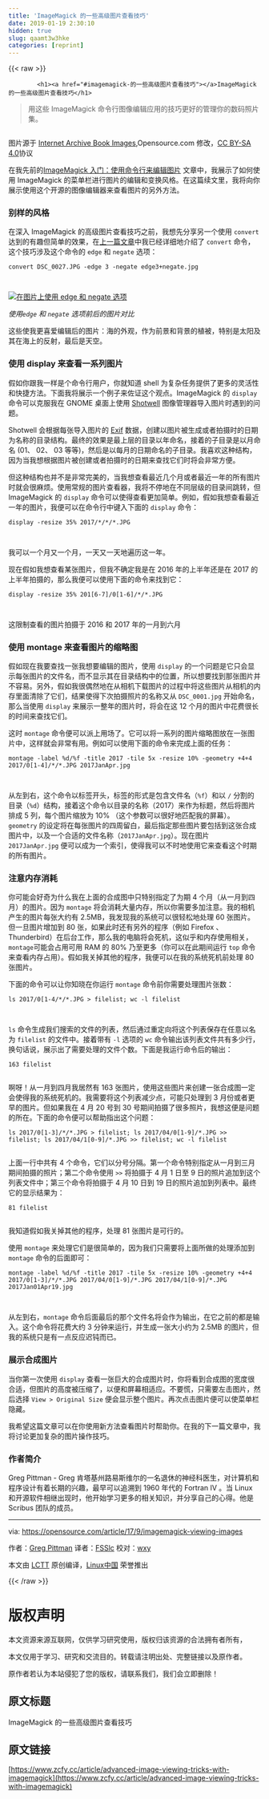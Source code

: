 ```yaml
---
title: 'ImageMagick 的一些高级图片查看技巧' 
date: 2019-01-19 2:30:10
hidden: true
slug: qaamt3w3hke
categories: [reprint]
---
```


{{< raw >}}

            <h1><a href="#imagemagick-的一些高级图片查看技巧"></a>ImageMagick 的一些高级图片查看技巧</h1>
<blockquote>
<p>用这些 ImageMagick 命令行图像编辑应用的技巧更好的管理你的数码照片集。</p>
</blockquote>
<p><a href="https://camo.githubusercontent.com/d28e9fcb95be47a965df4d2afc1f3c248ad12432/68747470733a2f2f6f70656e736f757263652e636f6d2f73697465732f64656661756c742f66696c65732f7374796c65732f696d6167652d66756c6c2d73697a652f7075626c69632f6c6561642d696d616765732f6f7364632d70686f746f2d63616d6572612d677265656e2e706e673f69746f6b3d716944716d585631"><img src="https://p0.ssl.qhimg.com/t01fe0ff9f9ce91289b.png" alt=""></a></p>
<p>图片源于 <a href="https://www.flickr.com/photos/internetarchivebookimages/14759826206/in/photolist-ougY7b-owgz5y-otZ9UN-waBxfL-oeEpEf-xgRirT-oeMHfj-wPAvMd-ovZgsb-xhpXhp-x3QSRZ-oeJmKC-ovWeKt-waaNUJ-oeHPN7-wwMsfP-oeJGTK-ovZPKv-waJnTV-xDkxoc-owjyCW-oeRqJh-oew25u-oeFTm4-wLchfu-xtjJFN-oxYznR-oewBRV-owdP7k-owhW3X-oxXxRg-oevDEY-oeFjP1-w7ZB6f-x5ytS8-ow9C7j-xc6zgV-oeCpG1-oewNzY-w896SB-wwE3yA-wGNvCL-owavts-oevodT-xu9Lcr-oxZqZg-x5y4XV-w89d3n-x8h6fi-owbfiq">Internet Archive Book Images</a>,Opensource.com 修改，<a href="https://creativecommons.org/licenses/by-sa/4.0/">CC BY-SA 4.0</a>协议</p>
<p>在我先前的<a href="https://linux.cn/article-8851-1.html">ImageMagick 入门：使用命令行来编辑图片</a> 文章中，我展示了如何使用 ImageMagick 的菜单栏进行图片的编辑和变换风格。在这篇续文里，我将向你展示使用这个开源的图像编辑器来查看图片的另外方法。</p>
<h3><a href="#别样的风格"></a>别样的风格</h3>
<p>在深入 ImageMagick 的高级图片查看技巧之前，我想先分享另一个使用 <code>convert</code> 达到的有趣但简单的效果，在<a href="https://linux.cn/article-8851-1.html">上一篇文章</a>中我已经详细地介绍了 <code>convert</code> 命令，这个技巧涉及这个命令的 <code>edge</code> 和 <code>negate</code> 选项：</p>
<pre><code class="hljs stylus">convert DSC_0027<span class="hljs-selector-class">.JPG</span> -edge <span class="hljs-number">3</span> -negate edge3+negate<span class="hljs-selector-class">.jpg</span>

</code></pre><p><a href="https://camo.githubusercontent.com/3c41d552e522e534e6915103714085f70c8eaafa/68747470733a2f2f6f70656e736f757263652e636f6d2f73697465732f64656661756c742f66696c65732f753132383635312f65646765336e65676174652e6a7067"><img src="https://p0.ssl.qhimg.com/t01b5c241b1db2bd90c.jpg" alt="在图片上使用 edge 和 negate 选项" title="Using the edge and negate options on an image."></a></p>
<p><em>使用<code>edge</code> 和 <code>negate</code> 选项前后的图片对比</em></p>
<p>这些使我更喜爱编辑后的图片：海的外观，作为前景和背景的植被，特别是太阳及其在海上的反射，最后是天空。</p>
<h3><a href="#使用-display-来查看一系列图片"></a>使用 display 来查看一系列图片</h3>
<p>假如你跟我一样是个命令行用户，你就知道 shell 为复杂任务提供了更多的灵活性和快捷方法。下面我将展示一个例子来佐证这个观点。ImageMagick 的 <code>display</code> 命令可以克服我在 GNOME 桌面上使用 <a href="https://wiki.gnome.org/Apps/Shotwell">Shotwell</a> 图像管理器导入图片时遇到的问题。</p>
<p>Shotwell 会根据每张导入图片的 <a href="https://en.wikipedia.org/wiki/Exif">Exif</a> 数据，创建以图片被生成或者拍摄时的日期为名称的目录结构。最终的效果是最上层的目录以年命名，接着的子目录是以月命名 (01、 02、 03 等等)，然后是以每月的日期命名的子目录。我喜欢这种结构，因为当我想根据图片被创建或者拍摄时的日期来查找它们时将会非常方便。</p>
<p>但这种结构也并不是非常完美的，当我想查看最近几个月或者最近一年的所有图片时就会很麻烦。使用常规的图片查看器，我将不停地在不同层级的目录间跳转，但 ImageMagick 的 <code>display</code> 命令可以使得查看更加简单。例如，假如我想查看最近一年的图片，我便可以在命令行中键入下面的 <code>display</code> 命令：</p>
<pre><code class="hljs lsl">display -resize <span class="hljs-number">35</span>% <span class="hljs-number">2017</span><span class="hljs-comment">/*/*/</span>*.JPG

</code></pre><p>我可以一个月又一个月，一天又一天地遍历这一年。</p>
<p>现在假如我想查看某张图片，但我不确定我是在 2016 年的上半年还是在 2017 的上半年拍摄的，那么我便可以使用下面的命令来找到它：</p>
<pre><code class="hljs lsl">display -resize <span class="hljs-number">35</span>% <span class="hljs-number">201</span>[<span class="hljs-number">6</span><span class="hljs-number">-7</span>]/<span class="hljs-number">0</span>[<span class="hljs-number">1</span><span class="hljs-number">-6</span>]<span class="hljs-comment">/*/*.JPG

</span></code></pre><p>这限制查看的图片拍摄于 2016 和 2017 年的一月到六月</p>
<h3><a href="#使用-montage-来查看图片的缩略图"></a>使用 montage 来查看图片的缩略图</h3>
<p>假如现在我要查找一张我想要编辑的图片，使用 <code>display</code> 的一个问题是它只会显示每张图片的文件名，而不显示其在目录结构中的位置，所以想要找到那张图片并不容易。另外，假如我很偶然地在从相机下载图片的过程中将这些图片从相机的内存里面清除了它们，结果使得下次拍摄照片的名称又从 <code>DSC_0001.jpg</code> 开始命名，那么当使用 <code>display</code> 来展示一整年的图片时，将会在这 12 个月的图片中花费很长的时间来查找它们。</p>
<p>这时 <code>montage</code> 命令便可以派上用场了。它可以将一系列的图片缩略图放在一张图片中，这样就会非常有用。例如可以使用下面的命令来完成上面的任务：</p>
<pre><code class="hljs lsl">montage -label %d/%f -title <span class="hljs-number">2017</span> -tile <span class="hljs-number">5</span>x -resize <span class="hljs-number">10</span>% -geometry +<span class="hljs-number">4</span>+<span class="hljs-number">4</span> <span class="hljs-number">2017</span>/<span class="hljs-number">0</span>[<span class="hljs-number">1</span><span class="hljs-number">-4</span>]<span class="hljs-comment">/*/*.JPG 2017JanApr.jpg

</span></code></pre><p>从左到右，这个命令以标签开头，标签的形式是包含文件名（<code>%f</code>）和以 <code>/</code> 分割的目录（<code>%d</code>）结构，接着这个命令以目录的名称（2017）来作为标题，然后将图片排成 5 列，每个图片缩放为 10% （这个参数可以很好地匹配我的屏幕）。<code>geometry</code> 的设定将在每张图片的四周留白，最后指定那些图片要包括到这张合成图片中，以及一个合适的文件名称（<code>2017JanApr.jpg</code>）。现在图片 <code>2017JanApr.jpg</code> 便可以成为一个索引，使得我可以不时地使用它来查看这个时期的所有图片。</p>
<h3><a href="#注意内存消耗"></a>注意内存消耗</h3>
<p>你可能会好奇为什么我在上面的合成图中只特别指定了为期 4 个月（从一月到四月）的图片。因为 <code>montage</code> 将会消耗大量内存，所以你需要多加注意。我的相机产生的图片每张大约有 2.5MB，我发现我的系统可以很轻松地处理 60 张图片。但一旦图片增加到 80 张，如果此时还有另外的程序（例如 Firefox 、Thunderbird）在后台工作，那么我的电脑将会死机，这似乎和内存使用相关，<code>montage</code>可能会占用可用 RAM 的 80% 乃至更多（你可以在此期间运行 <code>top</code> 命令来查看内存占用）。假如我关掉其他的程序，我便可以在我的系统死机前处理 80 张图片。</p>
<p>下面的命令可以让你知晓在你运行 <code>montage</code> 命令前你需要处理图片张数：</p>
<pre><code class="hljs lsl">ls <span class="hljs-number">2017</span>/<span class="hljs-number">0</span>[<span class="hljs-number">1</span><span class="hljs-number">-4</span><span class="hljs-comment">/*/*.JPG &gt; filelist; wc -l filelist

</span></code></pre><p><code>ls</code> 命令生成我们搜索的文件的列表，然后通过重定向将这个列表保存在任意以名为 <code>filelist</code> 的文件中。接着带有 <code>-l</code> 选项的 <code>wc</code> 命令输出该列表文件共有多少行，换句话说，展示出了需要处理的文件个数。下面是我运行命令后的输出：</p>
<pre><code class="hljs basic"><span class="hljs-symbol">163 </span>filelist

</code></pre><p>啊呀！从一月到四月我居然有 163 张图片，使用这些图片来创建一张合成图一定会使得我的系统死机的。我需要将这个列表减少点，可能只处理到 3 月份或者更早的图片。但如果我在 4 月 20 号到 30 号期间拍摄了很多照片，我想这便是问题的所在。下面的命令便可以帮助指出这个问题：</p>
<pre><code class="hljs jboss-cli"><span class="hljs-keyword">ls</span> 2017/0[1-3]/*/*<span class="hljs-string">.JPG</span> &gt; filelist; <span class="hljs-keyword">ls</span> 2017/04/0[1-9]/*<span class="hljs-string">.JPG</span> &gt;&gt; filelist; <span class="hljs-keyword">ls</span> 2017/04/1[0-9]/*<span class="hljs-string">.JPG</span> &gt;&gt; filelist; wc -l filelist

</code></pre><p>上面一行中共有 4 个命令，它们以分号分隔。第一个命令特别指定从一月到三月期间拍摄的照片；第二个命令使用 <code>&gt;&gt;</code> 将拍摄于 4 月 1 日至 9 日的照片追加到这个列表文件中；第三个命令将拍摄于 4 月 10 日到 19 日的照片追加到列表中。最终它的显示结果为：</p>
<pre><code class="hljs basic"><span class="hljs-symbol">81 </span>filelist

</code></pre><p>我知道假如我关掉其他的程序，处理 81 张图片是可行的。</p>
<p>使用 <code>montage</code> 来处理它们是很简单的，因为我们只需要将上面所做的处理添加到 <code>montage</code> 命令的后面即可：</p>
<pre><code class="hljs lsl">montage -label %d/%f -title <span class="hljs-number">2017</span> -tile <span class="hljs-number">5</span>x -resize <span class="hljs-number">10</span>% -geometry +<span class="hljs-number">4</span>+<span class="hljs-number">4</span> <span class="hljs-number">2017</span>/<span class="hljs-number">0</span>[<span class="hljs-number">1</span><span class="hljs-number">-3</span>]<span class="hljs-comment">/*/*.JPG 2017/04/0[1-9]/*.JPG 2017/04/1[0-9]/*.JPG 2017Jan01Apr19.jpg

</span></code></pre><p>从左到右，<code>montage</code> 命令后面最后的那个文件名将会作为输出，在它之前的都是输入。这个命令将花费大约 3 分钟来运行，并生成一张大小约为 2.5MB 的图片，但我的系统只是有一点反应迟钝而已。</p>
<h3><a href="#展示合成图片"></a>展示合成图片</h3>
<p>当你第一次使用 <code>display</code> 查看一张巨大的合成图片时，你将看到合成图的宽度很合适，但图片的高度被压缩了，以便和屏幕相适应。不要慌，只需要左击图片，然后选择 <code>View &gt; Original Size</code> 便会显示整个图片。再次点击图片便可以使菜单栏隐藏。</p>
<p>我希望这篇文章可以在你使用新方法查看图片时帮助你。在我的下一篇文章中，我将讨论更加复杂的图片操作技巧。</p>
<h3><a href="#作者简介"></a>作者简介</h3>
<p>Greg Pittman - Greg 肯塔基州路易斯维尔的一名退休的神经科医生，对计算机和程序设计有着长期的兴趣，最早可以追溯到 1960 年代的 Fortran IV 。当 Linux 和开源软件相继出现时，他开始学习更多的相关知识，并分享自己的心得。他是 Scribus 团队的成员。</p>
<hr>
<p>via: <a href="https://opensource.com/article/17/9/imagemagick-viewing-images">https://opensource.com/article/17/9/imagemagick-viewing-images</a></p>
<p>作者：<a href="https://opensource.com/users/greg-p">Greg Pittman</a> 译者：<a href="https://github.com/FSSlc">FSSlc</a> 校对：<a href="https://github.com/wxy">wxy</a></p>
<p>本文由 <a href="https://github.com/LCTT/TranslateProject">LCTT</a> 原创编译，<a href="https://linux.cn/">Linux中国</a> 荣誉推出</p>

          
{{< /raw >}}

# 版权声明
本文资源来源互联网，仅供学习研究使用，版权归该资源的合法拥有者所有，

本文仅用于学习、研究和交流目的。转载请注明出处、完整链接以及原作者。

原作者若认为本站侵犯了您的版权，请联系我们，我们会立即删除！

## 原文标题
ImageMagick 的一些高级图片查看技巧

## 原文链接
[https://www.zcfy.cc/article/advanced-image-viewing-tricks-with-imagemagick](https://www.zcfy.cc/article/advanced-image-viewing-tricks-with-imagemagick)

